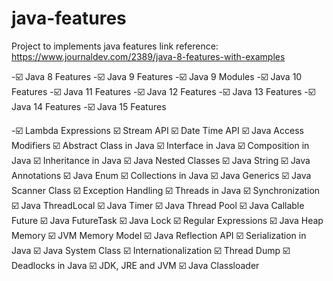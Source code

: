 # java-features
Project to implements java features
link reference: https://www.journaldev.com/2389/java-8-features-with-examples

-:ballot_box_with_check: Java 8 Features
-:ballot_box_with_check: Java 9 Features
-:ballot_box_with_check: Java 9 Modules
-:ballot_box_with_check: Java 10 Features
-:ballot_box_with_check: Java 11 Features
-:ballot_box_with_check: Java 12 Features
-:ballot_box_with_check: Java 13 Features
-:ballot_box_with_check: Java 14 Features
-:ballot_box_with_check: Java 15 Features

-:ballot_box_with_check: Lambda Expressions
:ballot_box_with_check: Stream API
:ballot_box_with_check: Date Time API
:ballot_box_with_check: Java Access Modifiers
:ballot_box_with_check: Abstract Class in Java
:ballot_box_with_check: Interface in Java
:ballot_box_with_check: Composition in Java
:ballot_box_with_check: Inheritance in Java
:ballot_box_with_check: Java Nested Classes
:ballot_box_with_check: Java String
:ballot_box_with_check: Java Annotations
:ballot_box_with_check: Java Enum
:ballot_box_with_check: Collections in Java
:ballot_box_with_check: Java Generics
:ballot_box_with_check: Java Scanner Class
:ballot_box_with_check: Exception Handling
:ballot_box_with_check: Threads in Java
:ballot_box_with_check: Synchronization
:ballot_box_with_check: Java ThreadLocal
:ballot_box_with_check: Java Timer
:ballot_box_with_check: Java Thread Pool
:ballot_box_with_check: Java Callable Future
:ballot_box_with_check: Java FutureTask
:ballot_box_with_check: Java Lock
:ballot_box_with_check: Regular Expressions
:ballot_box_with_check: Java Heap Memory
:ballot_box_with_check: JVM Memory Model
:ballot_box_with_check: Java Reflection API
:ballot_box_with_check: Serialization in Java
:ballot_box_with_check: Java System Class
:ballot_box_with_check: Internationalization
:ballot_box_with_check: Thread Dump
:ballot_box_with_check: Deadlocks in Java
:ballot_box_with_check: JDK, JRE and JVM
:ballot_box_with_check: Java Classloader
